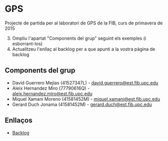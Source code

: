# GPS

Projecte de partida per al laboratori de GPS de la FIB, curs de primavera de 2015

3. Ompliu l'apartat "Components del grup" seguint els exemples (i esborrant-los)
4. Actualitzeu l'enllaç al backlog per a que apunti a la vostra pàgina de backlog


## Components del grup

- David Guerrero Mejias (41527347L) - david.guerrero@est.fib.upc.edu
- Aleix Hernandez Miro (77790616Q) - aleix.hernandez.miro@est.fib.upc.edu
- Miquel Xamani Moreno (41581452M) - miquel.xamani@est.fib.upc.edu
- Gerard Duch Jonama (41581452M) - gerard.duch@est.fib.upc.edu

## Enllaços

- [Backlog](https://bitbucket.org/gerardduch/gps-jj-expertsolutions/wiki/Backlog)